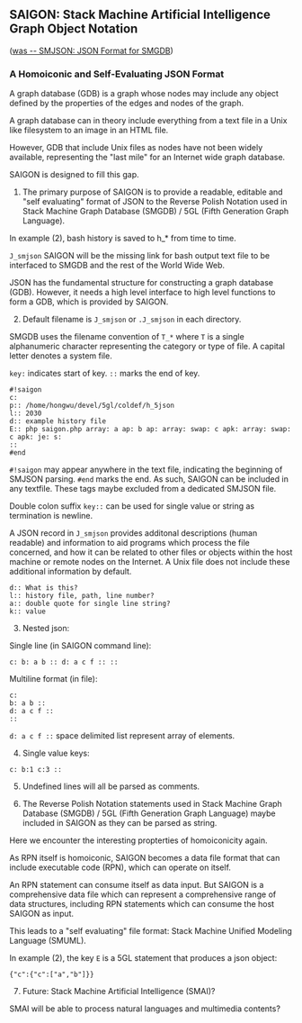 ## SAIGON: Stack Machine Artificial Intelligence Graph Object Notation

([was -- SMJSON: JSON Format for SMGDB](https://github.com/udexon/SMMP/blob/master/SMJSON.md))

### A Homoiconic and Self-Evaluating JSON Format

A graph database (GDB) is a graph whose nodes may include any object defined by the properties of the edges and nodes of the graph. 

A graph database can in theory include everything from a text file in a Unix like filesystem to an image in an HTML file.

However, GDB that include Unix files as nodes have not been widely available, representing the "last mile" for an Internet wide graph database.

SAIGON is designed to fill this gap.


1. The primary purpose of SAIGON is to provide a readable, editable and "self evaluating" format of JSON to the Reverse Polish Notation used in Stack Machine Graph Database (SMGDB) / 5GL (Fifth Generation Graph Language).

In example (2), bash history is saved to h_* from time to time. 

`J_smjson` SAIGON will be the missing link for bash output text file to be interfaced to SMGDB and the rest of the World Wide Web.

JSON has the fundamental structure for constructing a graph database (GDB). However, it needs a high level interface to high level functions to form a GDB, which is provided by SAIGON.

2. Default filename is `J_smjson` or `.J_smjson` in each directory.

SMGDB uses the filename convention of `T_*` where `T` is a single alphanumeric character representing the category or type of file. A capital letter denotes a system file.

`key:` indicates start of key. `::` marks the end of key.

```
#!saigon
c:
p:: /home/hongwu/devel/5gl/coldef/h_5json
l:: 2030
d:: example history file
E:: php saigon.php array: a ap: b ap: array: swap: c apk: array: swap: c apk: je: s:
::
#end
```

`#!saigon` may appear anywhere in the text file, indicating the beginning of SMJSON parsing. `#end` marks the end. As such, SAIGON can be included in any textfile. These tags maybe excluded from a dedicated SMJSON file.

Double colon suffix `key::` can be used for single value or string as termination is newline.

A JSON record in `J_smjson` provides additonal descriptions (human readable) and information to aid programs which process the file concerned, and how it can be related to other files or objects within the host machine or remote nodes on the Internet. A Unix file does not include these additional information by default.

```
d:: What is this?
l:: history file, path, line number?
a:: double quote for single line string?
k:: value
```

3. Nested json:

Single line (in SAIGON command line):
```
c: b: a b :: d: a c f :: ::
```

Multiline format (in file):
```
c: 
b: a b :: 
d: a c f :: 
::
```

`d: a c f ::` space delimited list represent array of elements. 

4. Single value keys:

`c: b:1 c:3 ::`

5. Undefined lines will all be parsed as comments.

6. The Reverse Polish Notation statements used in Stack Machine Graph Database (SMGDB) / 5GL (Fifth Generation Graph Language) maybe included in SAIGON as they can be parsed as string.

Here we encounter the interesting propterties of homoiconicity again. 

As RPN itself is homoiconic, SAIGON becomes a data file format that can include executable code (RPN), which can operate on itself.

An RPN statement can consume itself as data input. But SAIGON is a comprehensive data file which can represent a comprehensive range of data structures, including RPN statements which can consume the host SAIGON as input.

This leads to a "self evaluating" file format: Stack Machine Unified Modeling Language (SMUML).

In example (2), the key `E` is a 5GL statement that produces a json object:

`{"c":{"c":["a","b"]}}`

7. Future: Stack Machine Artificial Intelligence (SMAI)?

SMAI will be able to process natural languages and multimedia contents?
